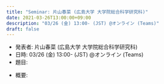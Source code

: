 ```yaml
---
title: "Seminar: 片山春菜 (広島大学 大学院総合科学研究科)"
date: 2021-03-26T13:00:00+09:00
description: "03/26 (金) 13:00- (JST) @オンライン (Teams)"
draft: false
---
```


- 発表者:
片山春菜 (広島大学 大学院総合科学研究科)
- 日時:
03/26 (金) 13:00- (JST) @オンライン (Teams)
- 題目:


<!--more-->

- 概要:

